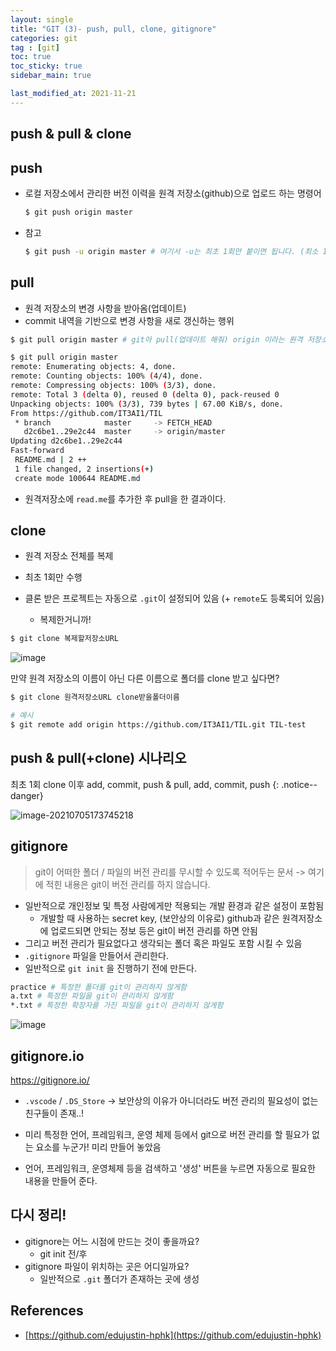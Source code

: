 ```yaml
---
layout: single
title: "GIT (3)- push, pull, clone, gitignore"
categories: git
tag : [git]
toc: true
toc_sticky: true
sidebar_main: true

last_modified_at: 2021-11-21
---
```


## push & pull & clone 

## push

- 로컬 저장소에서 관리한 버전 이력을 원격 저장소(github)으로 업로드 하는 명령어

    ```bash
    $ git push origin master
    ```

- 참고

  ```bash
  $ git push -u origin master # 여기서 -u는 최초 1회만 붙이면 됩니다. (최소 1회 push 할 때만 붙이자!)
  ```

## pull

- 원격 저장소의 변경 사항을 받아옴(업데이트)
- commit 내역을 기반으로 변경 사항을 새로 갱신하는 행위 

```bash
$ git pull origin master # git아 pull(업데이트 해줘) origin 이라는 원격 저장소로부터 master 브랜치를!
```


```bash
$ git pull origin master
remote: Enumerating objects: 4, done.
remote: Counting objects: 100% (4/4), done.
remote: Compressing objects: 100% (3/3), done.
remote: Total 3 (delta 0), reused 0 (delta 0), pack-reused 0
Unpacking objects: 100% (3/3), 739 bytes | 67.00 KiB/s, done.
From https://github.com/IT3AI1/TIL
 * branch            master     -> FETCH_HEAD
   d2c6be1..29e2c44  master     -> origin/master
Updating d2c6be1..29e2c44
Fast-forward
 README.md | 2 ++
 1 file changed, 2 insertions(+)
 create mode 100644 README.md

```
- 원격저장소에 `read.me`를 추가한 후 pull을 한 결과이다.


## clone

- 원격 저장소 전체를 복제
- 최초 1회만 수행 

- 클론 받은 프로젝트는 자동으로 `.git`이 설정되어 있음 (+ `remote`도 등록되어 있음)
  - 복제한거니까!

```bash
$ git clone 복제할저장소URL
```

![image](https://user-images.githubusercontent.com/78655692/142751834-05409a9e-7e73-45c0-b593-06423092014d.png)

만약 원격 저장소의 이름이 아닌 다른 이름으로 폴더를 clone 받고 싶다면?

```bash
$ git clone 원격저장소URL clone받을폴더이름

# 예시
$ git remote add origin https://github.com/IT3AI1/TIL.git TIL-test
```


## push & pull(+clone)  시나리오

최초 1회 clone 이후 add, commit, push & pull, add, commit, push
{: .notice--danger}

![image-20210705173745218](https://user-images.githubusercontent.com/78655692/142751903-bbafbce5-7908-40e7-a4cd-a4056dfa0d61.png)


## gitignore

> git이 어떠한 폴더 / 파일의 버전 관리를 무시할 수 있도록 적어두는 문서 -> 여기에 적힌 내용은 git이 버전 관리를 하지 않습니다.

- 일반적으로 개인정보 및 특정 사람에게만 적용되는 개발 환경과 같은 설정이 포함됨
  - 개발할 때 사용하는 secret key, (보안상의 이유로) github과 같은 원격저장소에 업로드되면 안되는 정보 등은 git이 버전 관리를 하면 안됨
- 그리고 버전 관리가 필요없다고 생각되는 폴더 혹은 파일도 포함 시킬 수 있음 
- `.gitignore` 파일을 만들어서 관리한다. 
- 일반적으로  `git init` 을 진행하기 전에 만든다.


```bash
practice # 특정한 폴더를 git이 관리하지 않게함
a.txt # 특정한 파일을 git이 관리하지 않게함
*.txt # 특정한 확장자를 가진 파일을 git이 관리하지 않게함
```

![image](https://user-images.githubusercontent.com/78655692/142752209-e4903b45-91b5-48cd-92f7-a32558d138bf.png)



## gitignore.io

https://gitignore.io/

- `.vscode` / `.DS_Store`  -> 보안상의 이유가 아니더라도 버전 관리의 필요성이 없는 친구들이 존재..! 

- 미리 특정한 언어, 프레임워크, 운영 체제 등에서 git으로 버전 관리를 할 필요가 없는 요소를 누군가! 미리 만들어 놓았음 
- 언어, 프레임워크, 운영체제 등을 검색하고 '생성' 버튼을 누르면 자동으로 필요한 내용을 만들어 준다.


## 다시 정리!

- gitignore는 어느 시점에 만드는 것이 좋을까요?	
  - git init 전/후
- gitignore 파일이 위치하는 곳은 어디일까요?
  -  일반적으로 `.git` 폴더가 존재하는 곳에 생성


## References 

- [https://github.com/edujustin-hphk](https://github.com/edujustin-hphk)